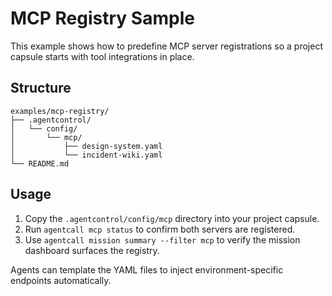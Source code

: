 # MCP Registry Sample

This example shows how to predefine MCP server registrations so a project capsule starts with tool integrations in place.

## Structure
```
examples/mcp-registry/
├── .agentcontrol/
│   └── config/
│       └── mcp/
│           ├── design-system.yaml
│           └── incident-wiki.yaml
└── README.md
```

## Usage
1. Copy the `.agentcontrol/config/mcp` directory into your project capsule.
2. Run `agentcall mcp status` to confirm both servers are registered.
3. Use `agentcall mission summary --filter mcp` to verify the mission dashboard surfaces the registry.

Agents can template the YAML files to inject environment-specific endpoints automatically.
